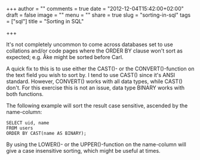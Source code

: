 +++
author = ""
comments = true
date = "2012-12-04T15:42:00+02:00"
draft = false
image = ""
menu = ""
share = true
slug = "sorting-in-sql"
tags = ["sql"]
title = "Sorting in SQL"

+++

It's not completely uncommon to come across databases set to use collations and/or code pages where the ORDER BY clause won't sort as expected; e.g. Åke might be sorted before Carl.

A quick fix to this is to use either the CAST()- or the CONVERT()-function on the text field you wish to sort by. I tend to use CAST() since it's ANSI standard. However, CONVERT() works with all data types, while CAST() don't. For this exercise this is not an issue, data type BINARY works with both functions.

The following example will sort the result case sensitive, ascended by the name-column:

    SELECT uid, name
    FROM users
    ORDER BY CAST(name AS BINARY);

By using the LOWER()- or the UPPER()-function on the name-column will give a case insensitive sorting, which might be useful at times.
